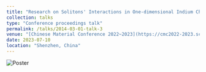 ```yaml
---
title: "Research on Solitons' Interactions in One-dimensional Indium Chains on Si(111) Surfaces"
collection: talks
type: "Conference proceedings talk"
permalink: /talks/2014-03-01-talk-3
venue: "[Chinese Material Conference 2022~2023](https://cmc2022-2023.scimeeting.cn/en/web/index/13265)"
date: 2023-07-10
location: "Shenzhen, China"
---
```


![Poster](https://Steven-Yorn.github.io/files/soposter.png)

